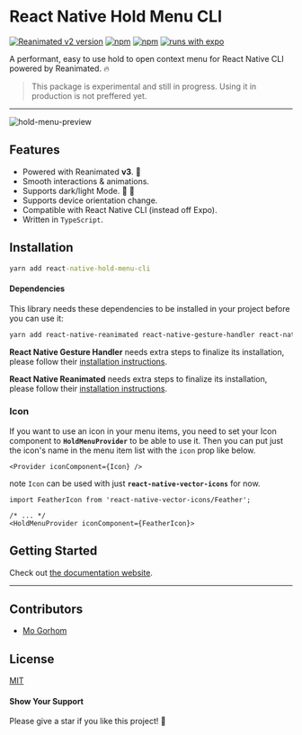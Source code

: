# React Native Hold Menu CLI

[![Reanimated v2 version](https://img.shields.io/github/package-json/v/enesozturk/react-native-hold-menu/develop?label=Reanimated%20v2&style=flat-square)](https://www.npmjs.com/package/react-native-hold-menu) [![npm](https://img.shields.io/npm/l/react-native-hold-menu?style=flat-square)](https://www.npmjs.com/package/react-native-hold-menu) [![npm](https://img.shields.io/badge/types-included-blue?style=flat-square)](https://www.npmjs.com/package/react-native-hold-menu) [![runs with expo](https://img.shields.io/badge/Runs%20with%20Expo-4630EB.svg?style=flat-square&logo=EXPO&labelColor=f3f3f3&logoColor=000)](https://expo.io/)

A performant, easy to use hold to open context menu for React Native CLI powered by Reanimated. 🔥

> This package is experimental and still in progress. Using it in production is not preffered yet.

---

![hold-menu-preview](./preview.gif)

## Features

- Powered with Reanimated **v3**. 🚀
- Smooth interactions & animations.
- Supports dark/light Mode. 🌚 🌝
- Supports device orientation change.
- Compatible with React Native CLI (instead off Expo).
- Written in `TypeScript`.

## Installation

```cmd
yarn add react-native-hold-menu-cli
```

#### Dependencies

This library needs these dependencies to be installed in your project before you can use it:

```bash
yarn add react-native-reanimated react-native-gesture-handler react-native-unimodules @react-native-community/blur react-native-haptic-feedback
```

**React Native Gesture Handler** needs extra steps to finalize its installation, please follow their [installation instructions](https://github.com/software-mansion/react-native-gesture-handler).

**React Native Reanimated** needs extra steps to finalize its installation, please follow their [installation instructions](https://docs.swmansion.com/react-native-reanimated/docs).

### Icon


If you want to use an icon in your menu items, you need to set your Icon component to **`HoldMenuProvider`** to be able to use it. Then you can put just the icon's name in the menu item list with the `icon` prop like below.

`<Provider iconComponent={Icon} />`

note `Icon` can be used with just **`react-native-vector-icons`** for now.

```tsx
import FeatherIcon from 'react-native-vector-icons/Feather';

/* ... */
<HoldMenuProvider iconComponent={FeatherIcon}>
```

## Getting Started

Check out [the documentation website](https://enesozturk.github.io/react-native-hold-menu).

---

## Contributors

- [Mo Gorhom](https://gorhom.dev/)

## License

[MIT](./LICENSE)

#### Show Your Support

Please give a star if you like this project! 🤩
